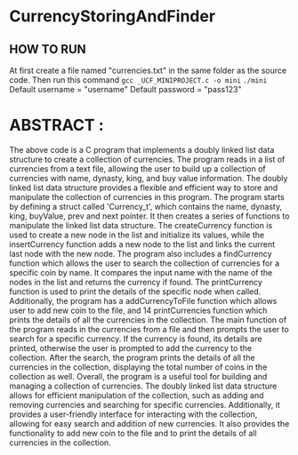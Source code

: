 # CurrencyStoringAndFinder

## HOW TO RUN
At first create a file named "currencies.txt" in the same folder as the source code.
Then run this command
   `gcc _UCF_MINIPROJECT.c -o mini`
`./mini`
Default username = "username"
Default password = "pass123"

# ABSTRACT :
The above code is a C program that implements a doubly linked list data structure to create a collection of currencies. The program reads in a list of currencies from a text file, allowing the user to build up a collection of currencies with name, dynasty, king, and buy value information. The doubly linked list data structure provides a flexible and efficient way to store and manipulate the collection of currencies in this program.
The program starts by defining a struct called 'Currency_t', which contains the name, dynasty, king, buyValue, prev and next pointer. It then creates a series of functions to manipulate the linked list data structure. The createCurrency function is used to create a new node in the list and initialize its values, while the insertCurrency function adds a new node to the list and links the current last node with the new node.
The program also includes a findCurrency function which allows the user to search the collection of currencies for a specific coin by name. It compares the input name with the name of the nodes in the list and returns the currency if found. The printCurrency function is used to print the details of the specific node when called. Additionally, the program has a addCurrencyToFile function which allows user to add new coin to the file, and 14 printCurrencies function which prints the details of all the currencies in the collection.
The main function of the program reads in the currencies from a file and then prompts the user to search for a specific currency. If the currency is found, its details are printed, otherwise the user is prompted to add the currency to the collection. After the search, the program prints the details of all the currencies in the collection, displaying the total number of coins in the collection as well.
Overall, the program is a useful tool for building and managing a collection of currencies. The doubly linked list data structure allows for efficient manipulation of the collection, such as adding and removing currencies and searching for specific currencies. Additionally, it provides a user-friendly interface for interacting with the collection, allowing for easy search and addition of new currencies. It also provides the functionality to add new coin to the file and to print the details of all currencies in the collection.


